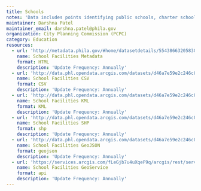 ```yaml
---
title: Schools
notes: 'Data includes points identifying public schools, charter schools, many private schools, school annexes, and athletic fields and facilities. The types of data were extended from previous schools layers in order to assist the Streets Department in their school signage and crosswalk initiatives. '
maintainer: Darshna Patel
maintainer_email: darshna.patel@phila.gov
organization: City Planning Commission (PCPC)
category: Education
resources:
  - url: 'http://metadata.phila.gov/#home/datasetdetails/5543866320583086178c4ef1/'
    name: School Facilities Metadata
    format: HTML
    description: 'Update Frequency: Annually'
  - url: 'http://data.phl.opendata.arcgis.com/datasets/d46a7e59e2c246c891fbee778759717e_0.csv'
    name: School Facilities CSV
    format: CSV
    description: 'Update Frequency: Annually'
  - url: 'http://data.phl.opendata.arcgis.com/datasets/d46a7e59e2c246c891fbee778759717e_0.kml'
    name: School Facilities KML
    format: KML
    description: 'Update Frequency: Annually'
  - url: 'http://data.phl.opendata.arcgis.com/datasets/d46a7e59e2c246c891fbee778759717e_0.zip'
    name: School Facilities SHP
    format: shp
    description: 'Update Frequency: Annually'
  - url: 'http://data.phl.opendata.arcgis.com/datasets/d46a7e59e2c246c891fbee778759717e_0.geojson'
    name: School Facilities GeoJSON
    format: geojson
    description: 'Update Frequency: Annually'
  - url: 'https://services.arcgis.com/fLeGjb7u4uXqeF9q/arcgis/rest/services/Schools/FeatureServer/0/query?outFields=*&where=1%3D1'
    name: School Facilities GeoService
    format: api
    description: 'Update Frequency: Annually'
---
```

